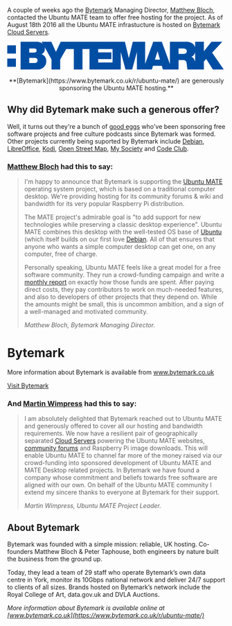 <!--
.. title: Bytemark sponsor Ubuntu MATE
.. slug: bytemark-sponsor-ubuntu-mate
.. date: 2016-08-24 12:00:00 BST
.. tags: Ubuntu,MATE,Bytemark,sponsor,hosting,bandwidth,Cloud Servers
.. link: https://blog.bytemark.co.uk/2016/08/24/were-supporting-ubuntu-mate
.. description: Bytemark sponsor Ubuntu MATE hosting and bandwidth
.. type: text
.. author: Martin Wimpress
-->

A couple of weeks ago the [Bytemark](https://www.bytemark.co.uk/r/ubuntu-mate/) Managing Director,
[Matthew Bloch](https://twitter.com/matthewbloch), contacted the Ubuntu
MATE team to offer free hosting for the project. As of August 18th 2016
all the Ubuntu MATE infrastucture is hosted on [Bytemark Cloud Servers](https://www.bytemark.co.uk/cloud/).

<a href="https://www.bytemark.co.uk/r/ubuntu-mate/"><img class="centered" src="/images/sponsors/bytemark-large.png" alt="Bytemark" /></a>
<div align="center">**[Bytemark](https://www.bytemark.co.uk/r/ubuntu-mate/) are
generously sponsoring the Ubuntu MATE hosting.**</div>

## Why did Bytemark make such a generous offer?

Well, it turns out they're a bunch of [good eggs](https://www.vocabulary.com/dictionary/good%20egg)
who've been sponsoring free software projects and free culture podcasts
since Bytemark was formed. Other projects currently being suported by
Bytemark include [Debian](https://www.debian.org/),
[LibreOffice](http://www.libreoffice.org/), [Kodi](http://kodi.tv/),
[Open Street Map](http://www.openstreetmap.org/), [My
Society](https://www.mysociety.org/) and [Code
Club](https://www.codeclub.org.uk/).

### [Matthew Bloch](https://twitter.com/matthewbloch) had this to say:

> I'm happy to announce that Bytemark is supporting the [Ubuntu MATE](https://ubuntu-mate.org/what-is-ubuntu-mate/) operating system
> project, which is based on a traditional computer desktop. We're
> providing hosting for its community forums & wiki and bandwidth for its
> very popular Raspberry Pi distribution.
> 
> The MATE project's admirable goal is "to add support for new
> technologies while preserving a classic desktop experience". Ubuntu
> MATE combines this desktop with the well-tested OS base of
> [Ubuntu](https://www.ubuntu.com) (which itself builds on our first love
> [Debian](https://www.debian.org). All of that ensures that anyone who
> wants a simple computer desktop can get one, on any computer, free of
> charge.
> 
> Personally speaking, Ubuntu MATE feels like a great model for a free
> software community. They run a crowd-funding campaign and write a
> [monthly report](https://ubuntu-mate.org/blog/ubuntu-mate-july-2016-supporters/)
> on exactly how those funds are spent. After paying direct costs, they
> pay contributors to work on much-needed features, and also to
> developers of other projects that they depend on. While the amounts
> might be small, this is uncommon ambition, and a sign of a well-managed
> and motivated community.
>
> *Matthew Bloch, Bytemark Managing Director.*

<div class="bs-component">
    <div class="jumbotron">
        <h1>Bytemark</h1>
        <p>More information about Bytemark is available from <a href="https://www.bytemark.co.uk/r/ubuntu-mate/">www.bytemark.co.uk</a></p>
        <a href="https://www.bytemark.co.uk/r/ubuntu-mate/" class="btn btn-primary btn-lg">Visit Bytemark</a>
        </p>
    </div>
</div>

### And [Martin Wimpress](https://twitter.com/m_wimpress) had this to say:

> I am absolutely delighted that Bytemark reached out to Ubuntu MATE and
> generously offered to cover all our hosting and bandwidth requirements.
> We now have a resilient pair of geographically separated [Cloud Servers](https://www.bytemark.co.uk/cloud/)
> powering the Ubuntu MATE websites, [community forums](https://ubuntu-mate.community) and Raspberry Pi
> image downloads. This will enable Ubuntu MATE to channel far more of
> the money raised via our crowd-funding into sponsored development of
> Ubuntu MATE and MATE Desktop related projects. In Bytemark we have
> found a company whose commitment and beliefs towards free software are
> aligned with our own. On behalf of the Ubuntu MATE community I extend
> my sincere thanks to everyone at Bytemark for their support.
>
> *Martin Wimpress, Ubuntu MATE Project Leader.*

## About Bytemark

Bytemark was founded with a simple mission: reliable, UK hosting.
Co-founders Matthew Bloch & Peter Taphouse, both engineers by nature
built the business from the ground up.

Today, they lead a team of 29 staff who operate Bytemark’s own data
centre in York, monitor its 10Gbps national network and deliver 24/7
support to clients of all sizes. Brands hosted on Bytemark’s network
include the Royal College of Art, data.gov.uk and DVLA Auctions.

*More information about Bytemark is available online at [www.bytemark.co.uk](https://www.bytemark.co.uk/r/ubuntu-mate/)*